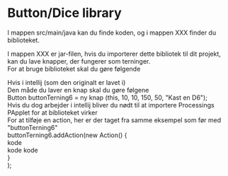 # Button/Dice library

I mappen src/main/java kan du finde koden, og i mappen XXX finder du biblioteket.<br>

I mappen XXX er jar-filen, hvis du importerer dette bibliotek til dit projekt, kan du lave knapper, der fungerer som terninger.<br>
For at bruge biblioteket skal du gøre følgende<br>

Hvis i intellij (som den originalt er lavet i) <br>
Den måde du laver en knap skal du gøre følgene<br>
Button buttonTerning6 = ny knap (this, 10, 10, 150, 50, "Kast en D6");<br>
Hvis du dog arbejder i intellij bliver du nødt til at importere Processings PApplet for at biblioteket virker<br>
For at tilføje en action, her er der taget fra samme eksempel som før med "buttonTerning6" <br>
 buttonTerning6.addAction(new Action() { <br>
     kode <br>
        kode kode <br>
 }<br>
 ); <br>
